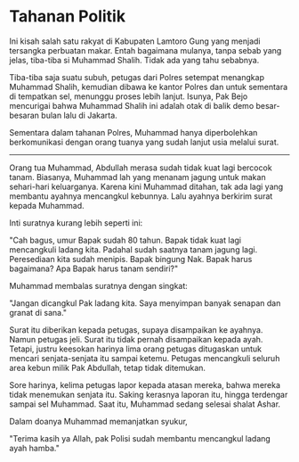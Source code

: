 # Tahanan Politik

Ini kisah salah satu rakyat di Kabupaten Lamtoro Gung yang menjadi tersangka perbuatan makar. Entah bagaimana mulanya, tanpa sebab yang jelas, tiba-tiba si Muhammad Shalih. Tidak ada yang tahu sebabnya.

Tiba-tiba saja suatu subuh, petugas dari Polres setempat menangkap Muhammad Shalih, kemudian dibawa ke kantor Polres dan untuk sementara di tempatkan sel, menunggu proses lebih lanjut. Isunya, Pak Bejo mencurigai bahwa Muhammad Shalih ini adalah otak di balik demo besar-besaran bulan lalu di Jakarta.

Sementara dalam tahanan Polres, Muhammad hanya diperbolehkan berkomunikasi dengan orang tuanya yang sudah lanjut usia melalui surat.

***

Orang tua Muhammad, Abdullah merasa sudah tidak kuat lagi bercocok tanam. Biasanya, Muhammad lah yang menanam jagung untuk makan sehari-hari keluarganya. Karena kini Muhammad ditahan, tak ada lagi yang membantu ayahnya mencangkul kebunnya. Lalu ayahnya berkirim surat kepada Muhammad.

Inti suratnya kurang lebih seperti ini:

"Cah bagus, umur Bapak sudah 80 tahun. Bapak tidak kuat lagi mencangkuli ladang kita. Padahal sudah saatnya tanam jagung lagi. Peresediaan kita sudah menipis. Bapak bingung Nak. Bapak harus bagaimana? Apa Bapak harus tanam sendiri?"

Muhammad membalas suratnya dengan singkat:

"Jangan dicangkul Pak ladang kita. Saya menyimpan banyak senapan dan granat di sana."

Surat itu diberikan kepada petugas, supaya disampaikan ke ayahnya. Namun petugas jeli. Surat itu tidak pernah disampaikan kepada ayah. Tetapi, justru keesokan harinya lima orang petugas ditugaskan untuk mencari senjata-senjata itu sampai ketemu. Petugas mencangkuli seluruh area kebun milik Pak Abdullah, tetap tidak ditemukan.

Sore harinya, kelima petugas lapor kepada atasan mereka, bahwa mereka tidak menemukan senjata itu. Saking kerasnya laporan itu, hingga terdengar sampai sel Muhammad. Saat itu, Muhammad sedang selesai shalat Ashar.

Dalam doanya Muhammad memanjatkan syukur,

"Terima kasih ya Allah, pak Polisi sudah membantu mencangkul ladang ayah hamba."
